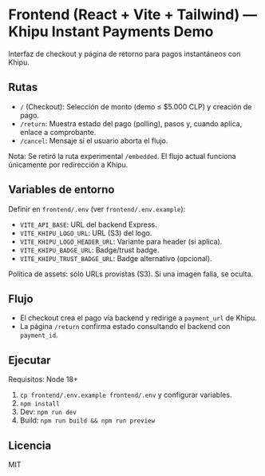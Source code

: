 # Frontend (React + Vite + Tailwind) — Khipu Instant Payments Demo

Interfaz de checkout y página de retorno para pagos instantáneos con Khipu.

## Rutas

- `/` (Checkout): Selección de monto (demo ≤ $5.000 CLP) y creación de pago.
- `/return`: Muestra estado del pago (polling), pasos y, cuando aplica, enlace a comprobante.
- `/cancel`: Mensaje si el usuario aborta el flujo.

Nota: Se retiró la ruta experimental `/embedded`. El flujo actual funciona únicamente por redirección a Khipu.

## Variables de entorno

Definir en `frontend/.env` (ver `frontend/.env.example`):
- `VITE_API_BASE`: URL del backend Express.
- `VITE_KHIPU_LOGO_URL`: URL (S3) del logo.
- `VITE_KHIPU_LOGO_HEADER_URL`: Variante para header (si aplica).
- `VITE_KHIPU_BADGE_URL`: Badge/trust badge.
- `VITE_KHIPU_TRUST_BADGE_URL`: Badge alternativo (opcional).

Política de assets: sólo URLs provistas (S3). Si una imagen falla, se oculta.

## Flujo

- El checkout crea el pago vía backend y redirige a `payment_url` de Khipu.
- La página `/return` confirma estado consultando el backend con `payment_id`.

## Ejecutar

Requisitos: Node 18+

1) `cp frontend/.env.example frontend/.env` y configurar variables.
2) `npm install`
3) Dev: `npm run dev`
4) Build: `npm run build && npm run preview`

## Licencia

MIT
